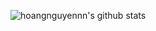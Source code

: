 <img
  align="center"
  src="https://github-readme-stats.vercel.app/api/top-langs/?username=hoangnguyennn&theme=material-palenight&layout=compact"
  alt="hoangnguyennn's github stats"
/>
